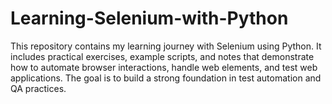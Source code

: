 # Learning-Selenium-with-Python

This repository contains my learning journey with Selenium using Python. It includes practical exercises, example scripts, and notes that demonstrate how to automate browser interactions, handle web elements, and test web applications. The goal is to build a strong foundation in test automation and QA practices.

